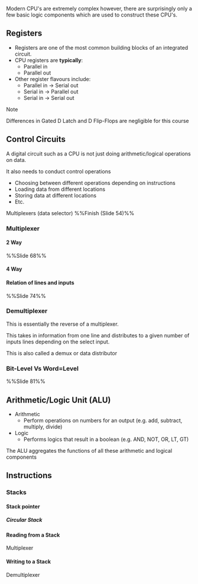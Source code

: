 Modern CPU's are extremely complex however, there are surprisingly only a few basic logic components which are used to construct these CPU's.
## Registers
- Registers are one of the most common building blocks of an integrated circuit.
- CPU registers are **typically**:
	- Parallel in
	- Parallel out
- Other register flavours include:
	- Parallel in -> Serial out
	- Serial in -> Parallel out
	- Serial in -> Serial out

> [!Note]
> Differences in Gated D Latch and D Flip-Flops are negligible for this course

## Control Circuits
A digital circuit such as a CPU is not just doing arithmetic/logical operations on data.

It also needs to conduct control operations
- Choosing between different operations depending on instructions
- Loading data from different locations
- Storing data at different locations
- Etc.

Multiplexers (data selector) %%Finish (Slide 54)%%
### Multiplexer
#### 2 Way
%%Slide 68%%
#### 4 Way

#### Relation of lines and inputs
%%Slide 74%%
### Demultiplexer
This is essentially the reverse of a multiplexer.

This takes in information from one line and distributes to a given number of inputs lines depending on the select input.

This is also called a demux or data distributor
### Bit-Level Vs Word=Level
%%Slide 81%%
## Arithmetic/Logic Unit (ALU)
- Arithmetic
	- Perform operations on numbers for an output (e.g. add, subtract, multiply, divide)
- Logic
	- Performs logics that result in a boolean (e.g. AND, NOT, OR, LT, GT)

The ALU aggregates the functions of all these arithmetic and logical components
## Instructions
### Stacks
#### Stack pointer
##### Circular Stack
#### Reading from a Stack
Multiplexer
#### Writing to a Stack
Demultiplexer